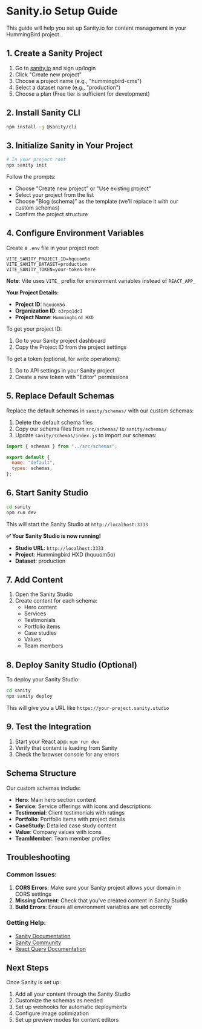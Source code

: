 # Sanity.io Setup Guide

This guide will help you set up Sanity.io for content management in your HummingBird project.

## 1. Create a Sanity Project

1. Go to [sanity.io](https://sanity.io) and sign up/login
2. Click "Create new project"
3. Choose a project name (e.g., "hummingbird-cms")
4. Select a dataset name (e.g., "production")
5. Choose a plan (Free tier is sufficient for development)

## 2. Install Sanity CLI

```bash
npm install -g @sanity/cli
```

## 3. Initialize Sanity in Your Project

```bash
# In your project root
npx sanity init
```

Follow the prompts:

- Choose "Create new project" or "Use existing project"
- Select your project from the list
- Choose "Blog (schema)" as the template (we'll replace it with our custom schemas)
- Confirm the project structure

## 4. Configure Environment Variables

Create a `.env` file in your project root:

```env
VITE_SANITY_PROJECT_ID=hquuom5o
VITE_SANITY_DATASET=production
VITE_SANITY_TOKEN=your-token-here
```

**Note**: Vite uses `VITE_` prefix for environment variables instead of `REACT_APP_`

**Your Project Details:**

- **Project ID**: `hquuom5o`
- **Organization ID**: `o3rpq1dcI`
- **Project Name**: `Hummingbird HXD`

To get your project ID:

1. Go to your Sanity project dashboard
2. Copy the Project ID from the project settings

To get a token (optional, for write operations):

1. Go to API settings in your Sanity project
2. Create a new token with "Editor" permissions

## 5. Replace Default Schemas

Replace the default schemas in `sanity/schemas/` with our custom schemas:

1. Delete the default schema files
2. Copy our schema files from `src/schemas/` to `sanity/schemas/`
3. Update `sanity/schemas/index.js` to import our schemas:

```javascript
import { schemas } from "../src/schemas";

export default {
  name: "default",
  types: schemas,
};
```

## 6. Start Sanity Studio

```bash
cd sanity
npm run dev
```

This will start the Sanity Studio at `http://localhost:3333`

**✅ Your Sanity Studio is now running!**

- **Studio URL**: `http://localhost:3333`
- **Project**: Hummingbird HXD (hquuom5o)
- **Dataset**: production

## 7. Add Content

1. Open the Sanity Studio
2. Create content for each schema:
   - Hero content
   - Services
   - Testimonials
   - Portfolio items
   - Case studies
   - Values
   - Team members

## 8. Deploy Sanity Studio (Optional)

To deploy your Sanity Studio:

```bash
cd sanity
npx sanity deploy
```

This will give you a URL like `https://your-project.sanity.studio`

## 9. Test the Integration

1. Start your React app: `npm run dev`
2. Verify that content is loading from Sanity
3. Check the browser console for any errors

## Schema Structure

Our custom schemas include:

- **Hero**: Main hero section content
- **Service**: Service offerings with icons and descriptions
- **Testimonial**: Client testimonials with ratings
- **Portfolio**: Portfolio items with project details
- **CaseStudy**: Detailed case study content
- **Value**: Company values with icons
- **TeamMember**: Team member profiles

## Troubleshooting

### Common Issues:

1. **CORS Errors**: Make sure your Sanity project allows your domain in CORS settings
2. **Missing Content**: Check that you've created content in Sanity Studio
3. **Build Errors**: Ensure all environment variables are set correctly

### Getting Help:

- [Sanity Documentation](https://www.sanity.io/docs)
- [Sanity Community](https://www.sanity.io/community)
- [React Query Documentation](https://tanstack.com/query/latest)

## Next Steps

Once Sanity is set up:

1. Add all your content through the Sanity Studio
2. Customize the schemas as needed
3. Set up webhooks for automatic deployments
4. Configure image optimization
5. Set up preview modes for content editors
